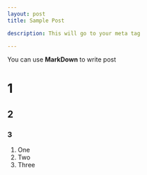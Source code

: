 ```yaml
---
layout: post
title: Sample Post

description: This will go to your meta tag 

---
```


You can use **MarkDown** to write post 

# 1
## 2
### 3

1. One
2. Two
3. Three

